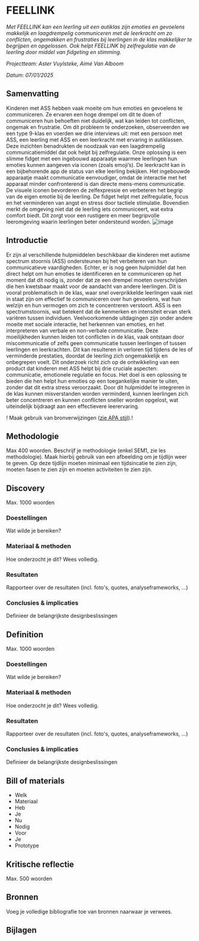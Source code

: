 # FEELLINK
*Met FEELLINK kan een leerling uit een autiklas zijn emoties en gevoelens makkelijk en laagdrempelig communiceren met de leerkracht om zo conflicten, ongemakken en frustraties bij leerlingen in de klas makkelijker te begrijpen en opgelossen. Ook helpt FEELLINK bij zelfregulatie van de leerling door middel van fidgeting en stimming.* 

*Projectteam: Aster Vuylsteke, Aimé Van Alboom*

*Datum: 07/01/2025*

## Samenvatting
Kinderen met ASS hebben vaak moeite om hun emoties en gevoelens te communiceren. Ze ervaren een hoge drempel om dit te doen of communiceren hun behoeften niet duidelijk, wat kan leiden tot conflicten, ongemak en frustratie.
Om dit probleem te onderzoeken, observeerden we een type 9-klas en voerden we drie interviews uit: met een persoon met ASS, een leerling met ASS en een leerkracht met ervaring in autiklassen. Deze inzichten benadrukten de noodzaak van een laagdrempelig communicatiemiddel dat ook helpt bij zelfregulatie.
Onze oplossing is een slimme fidget met een ingebouwd apparaatje waarmee leerlingen hun emoties kunnen aangeven via iconen (zoals emoji’s). De leerkracht kan in een bijbehorende app de status van elke leerling bekijken.
Het ingebouwde apparaatje maakt communicatie eenvoudiger, omdat de interactie met het apparaat minder confronterend is dan directe mens-mens communicatie. De visuele iconen bevorderen de zelfexpressie en verbeteren het begrip van de eigen emotie bij de leerling. De fidget helpt met zelfregulatie, focus en het verminderen van angst en stress door tactiele stimulatie. Bovendien merkt de omgeving niet dat de leerling iets communiceert, wat extra comfort biedt. Dit zorgt voor een rustigere en meer begripvolle leeromgeving waarin leerlingen beter ondersteund worden.
![image](https://github.com/user-attachments/assets/05638e33-2e71-440f-8102-ae7d94fcf502)

## Introductie
Er zijn al verschillende hulpmiddelen beschikbaar die kinderen met autisme spectrum stoornis (ASS) ondersteunen bij het verbeteren van hun communicatieve vaardigheden. Echter, er is nog geen hulpmiddel dat hen direct helpt om hun emoties te identificeren en te communiceren op het moment dat dit nodig is, zonder dat ze een drempel moeten overschrijden die hen kwetsbaar maakt voor de aandacht van andere leerlingen. Dit is vooral problematisch in de klas, waar snel overprikkelde leerlingen vaak niet in staat zijn om effectief te communiceren over hun gevoelens, wat hun welzijn en hun vermogen om zich te concentreren verstoort.
ASS is een spectrumstoornis, wat betekent dat de kenmerken en intensiteit ervan sterk variëren tussen individuen. Veelvoorkomende uitdagingen zijn onder andere moeite met sociale interactie, het herkennen van emoties, en het interpreteren van verbale en non-verbale communicatie. Deze moeilijkheden kunnen leiden tot conflicten in de klas, vaak ontstaan door miscommunicatie of zelfs geen communicatie tussen leerlingen of tussen leerlingen en leerkrachten. Dit kan resulteren in verloren tijd tijdens de les of verminderde prestaties, doordat de leerling zich ongemakkelijk en onbegrepen voelt.
Dit onderzoek richt zich op de ontwikkeling van een product dat kinderen met ASS helpt bij drie cruciale aspecten: communicatie, emotionele regulatie en focus. Het doel is een oplossing te bieden die hen helpt hun emoties op een toegankelijke manier te uiten, zonder dat dit extra stress veroorzaakt. Door dit hulpmiddel te integreren in de klas kunnen misverstanden worden verminderd, kunnen leerlingen zich beter concentreren en kunnen conflicten sneller worden opgelost, wat uiteindelijk bijdraagt aan een effectievere leerervaring.

! Maak gebruik van bronverwijzingen ([zie APA stijl](https://www.scribbr.nl/category/apa-stijl/)).!

## Methodologie
Max 400 woorden. Beschrijf je methodologie (enkel SEM1, zie les methodologie). Maak hierbij gebruik van een afbeelding om je tijdlijn weer te geven. Op deze tijdlijn moeten minimaal een tijdsincatie te zien zijn, moeten fasen te zien zijn en moeten activiteiten te zien zijn.

## Discovery
Max. 1000 woorden
### Doestellingen
Wat wilde je bereiken?
### Materiaal & methoden
Hoe onderzocht je dit? Wees volledig.
### Resultaten
Rapporteer over de resultaten (incl. foto's, quotes, analyseframeworks, ...)
### Conclusies & implicaties
Definieer de belangrijkste designbeslissingen

## Definition
Max. 1000 woorden
### Doestellingen
Wat wilde je bereiken?
### Materiaal & methoden
Hoe onderzocht je dit? Wees volledig.
### Resultaten
Rapporteer over de resultaten (incl. foto's, quotes, analyseframeworks, ...)
### Conclusies & implicaties
Definieer de belangrijkste designbeslissingen


## Bill of materials
- Welk
- Materiaal
- Heb
- Je
- Nu
- Nodig
- Voor
- Je
- Prototype

## Kritische reflectie
Max. 500 woorden

## Bronnen
Voeg je volledige bibliografie toe van bronnen naarwaar je verwees.

## Bijlagen
